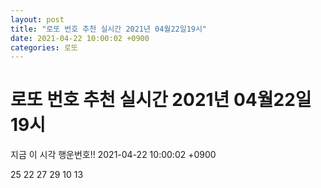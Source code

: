 ```yaml
---
layout: post
title: "로또 번호 추천 실시간 2021년 04월22일19시"
date: 2021-04-22 10:00:02 +0900
categories: 로또
---
```


# 로또 번호 추천 실시간 2021년 04월22일19시

지금 이 시각 행운번호!! 2021-04-22 10:00:02 +0900

 25  22  27  29  10  13 

